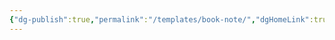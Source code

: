 ```yaml
---
{"dg-publish":true,"permalink":"/templates/book-note/","dgHomeLink":true,"dgPassFrontmatter":false,"dgShowBacklinks":true,"dgShowLocalGraph":false}
---
```


